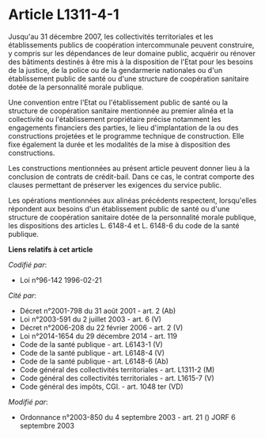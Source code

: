 # Article L1311-4-1

Jusqu'au 31 décembre 2007, les collectivités territoriales et les établissements publics de coopération intercommunale
peuvent construire, y compris sur les dépendances de leur domaine public, acquérir ou rénover des bâtiments destinés à être
mis à la disposition de l'Etat pour les besoins de la justice, de la police ou de la gendarmerie nationales ou d'un
établissement public de santé ou d'une structure de coopération sanitaire dotée de la personnalité morale publique.

Une convention entre l'Etat ou l'établissement public de santé ou la structure de coopération sanitaire mentionnée au premier
alinéa et la collectivité ou l'établissement propriétaire précise notamment les engagements financiers des parties, le lieu
d'implantation de la ou des constructions projetées et le programme technique de construction. Elle fixe également la durée
et les modalités de la mise à disposition des constructions.

Les constructions mentionnées au présent article peuvent donner lieu à la conclusion de contrats de crédit-bail. Dans ce cas,
le contrat comporte des clauses permettant de préserver les exigences du service public.

Les opérations mentionnées aux alinéas précédents respectent, lorsqu'elles répondent aux besoins d'un établissement public de
santé ou d'une structure de coopération sanitaire dotée de la personnalité morale publique, les dispositions des articles L.
6148-4 et L. 6148-6 du code de la santé publique.

**Liens relatifs à cet article**

_Codifié par_:

  - Loi n°96-142 1996-02-21

_Cité par_:

  - Décret n°2001-798 du 31 août 2001 - art. 2 (Ab)
  - Loi n°2003-591 du 2 juillet 2003 - art. 6 (V)
  - Décret n°2006-208 du 22 février 2006 - art. 2 (V)
  - Loi n°2014-1654 du 29 décembre 2014 - art. 119
  - Code de la santé publique - art. L6143-1 (V)
  - Code de la santé publique - art. L6148-4 (V)
  - Code de la santé publique - art. L6148-6 (Ab)
  - Code général des collectivités territoriales - art. L1311-2 (M)
  - Code général des collectivités territoriales - art. L1615-7 (V)
  - Code général des impôts, CGI. - art. 1048 ter (VD)

_Modifié par_:

  - Ordonnance n°2003-850 du 4 septembre 2003 - art. 21 () JORF 6 septembre 2003

